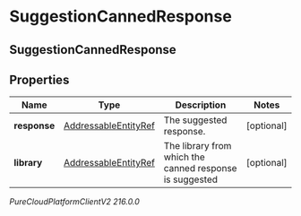# SuggestionCannedResponse

## SuggestionCannedResponse

## Properties

|Name | Type | Description | Notes|
|------------ | ------------- | ------------- | -------------|
| **response** | [AddressableEntityRef](AddressableEntityRef) | The suggested response. | [optional] |
| **library** | [AddressableEntityRef](AddressableEntityRef) | The library from which the canned response is suggested | [optional] |



_PureCloudPlatformClientV2 216.0.0_

